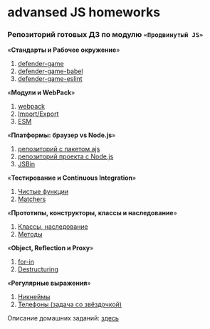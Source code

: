 # advansed JS homeworks

### Репозиторий готовых ДЗ по модулю `«Продвинутый JS»`

«**Стандарты и Рабочее окружение**»
1. [defender-game](https://github.com/KoensBerg/advanced-js-homeworks/tree/master/defender-game)
2. [defender-game-babel](https://github.com/KoensBerg/advanced-js-homeworks/tree/master/defender-game-babel)
3. [defender-game-eslint](https://github.com/KoensBerg/advanced-js-homeworks/tree/master/defender-game-eslint)

«**Модули и WebPack**»
1. [webpack](https://github.com/KoensBerg/advanced-js-homeworks/tree/master/webpack)
2. [Import/Export](https://github.com/KoensBerg/advanced-js-homeworks/tree/master/import-export)
3. [ESM](https://github.com/KoensBerg/advanced-js-homeworks/tree/master/ESM)

«**Платформы: браузер vs Node.js**»
1. [репозиторий с пакетом ajs](https://github.com/KoensBerg/ajs)
2. [репозиторий проекта с Node.js](https://github.com/KoensBerg/use-package-ajs-for-node)
3. [JSBin](https://jsbin.com/racakaj/edit?html,console)

«**Тестирование и Continuous Integration**»
1. [Чистые функции](https://github.com/KoensBerg/unit-testing-1__cleaning-function)
2. [Matchers](https://github.com/KoensBerg/unit-testing-2__matchers)

«**Прототипы, конструкторы, классы и наследование**»
1. [Классы, наследование](https://github.com/KoensBerg/ajs-oop-1)
2. [Методы](https://github.com/KoensBerg/ajs-oop-2)

«**Object, Reflection и Proxy**»
1. [for-in](https://github.com/KoensBerg/ajs-advanced-1)
2. [Destructuring](https://github.com/KoensBerg/ajs-advanced-2)

«**Регулярные выражения**»
1. [Никнеймы](https://github.com/KoensBerg/ajs-regex-1)
2. [Телефоны (задача со звёздочкой)](https://github.com/KoensBerg/ajs-regex-2)

Описание домашних заданий: [здесь](https://github.com/KoensBerg/ajs-homeworks/tree/ajs8)
